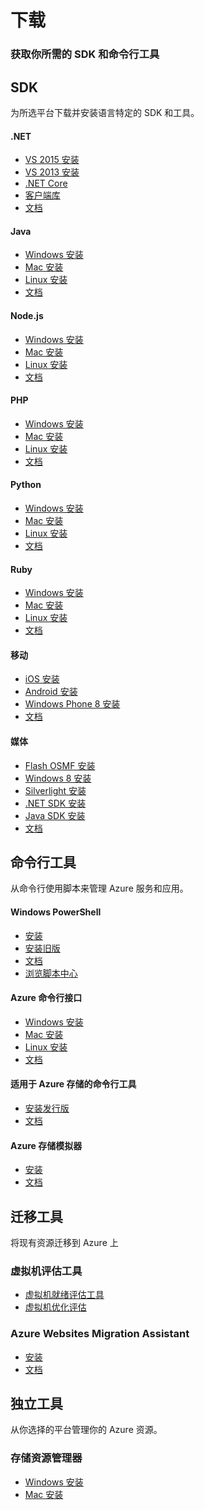<properties linkid="downloads" urlDisplayName="下载和安装 Azure SDK工具" pageTitle="Microsoft Azure 服务管理" metaKeywords="下载和安装 Azure SDK工具" description="下载和安装 Azure SDK、Azure PowerShell 和用于管理和部署的命令行工具" metaCanonical="" services="downloads" documentationCenter="downloads" title="下载和安装 Azure SDK工具" authors="ACom" solutions="" manager="" editor="Eric Chen" />
<tags ms.service="downloads"
    ms.date=""
    wacn.date="02/01/2016"
    />


<div>
  <h1>下载</h1>
  <h3>获取你所需的 SDK 和命令行工具</h3>
</div>
<div>
  <h2>SDK</h2>
  <p>为所选平台下载并安装语言特定的 SDK 和工具。</p>
</div>
<div>
  <div>
    <h4>.NET</h4>
    <ul>
      <li><a href="http://go.microsoft.com/fwlink/?linkid=518003&clcid=0x804">VS 2015 安装</a></li>
      <li><a href="http://go.microsoft.com/fwlink/p/?linkid=323510&clcid=0x804">VS 2013 安装</a></li>
      <li><a href="https://www.nuget.org/packages?q=Author%3AMicrosoft%20Tags%3Adotnetcore">.NET Core</a></li>
      <li><a href="http://go.microsoft.com/fwlink/?linkid=234674&clcid=0x804">客户端库</a></li>
      <li><a href="/develop/net/">文档</a></li>
      <!--li><a href="http://azure.microsoft.com/zh-cn/downloads/archive-net-downloads/">以前的版本</a></li-->
    </ul>
  </div>
  <div>
    <h4>Java</h4>
    <ul>
      <li><a href="/documentation/articles/java-download-windows/">Windows 安装</a></li>
      <li><a href="/documentation/articles/java-download-mac/">Mac 安装</a></li>
      <li><a href="/documentation/articles/java-download-linux/">Linux 安装</a></li>
      <li><a href="/develop/java/">文档</a></li>
    </ul>
  </div>
  <div>
    <h4>Node.js</h4>
    <ul>
      <li><a href="http://go.microsoft.com/fwlink/?linkid=254279&clcid=0x804">Windows 安装</a></li>
      <li><a href="http://go.microsoft.com/fwlink/?linkid=253471&clcid=0x804">Mac 安装</a></li>
      <li><a href="http://go.microsoft.com/fwlink/?linkid=253472&clcid=0x804">Linux 安装</a></li>
      <li><a href="/develop/nodejs/">文档</a></li>
    </ul>
  </div>
  <div>
    <h4>PHP</h4>
    <ul>
      <li><a href="http://go.microsoft.com/fwlink/?linkid=254280&clcid=0x804">Windows 安装</a></li>
      <li><a href="http://go.microsoft.com/fwlink/?linkid=253471&clcid=0x804">Mac 安装</a></li>
      <li><a href="http://go.microsoft.com/fwlink/?linkid=253472&clcid=0x804">Linux 安装</a></li>
      <li><a href="/develop/php/">文档</a></li>
    </ul>
  </div>
</div>
<div>
  <div>
    <h4>Python</h4>
    <ul>
      <li><a href="http://go.microsoft.com/fwlink/?linkid=254281&clcid=0x804">Windows 安装</a></li>
      <li><a href="http://go.microsoft.com/fwlink/?linkid=253471&clcid=0x804">Mac 安装</a></li>
      <li><a href="http://go.microsoft.com/fwlink/?linkid=253472&clcid=0x804">Linux 安装</a></li>
      <li><a href="/develop/python/">文档</a></li>
    </ul>
  </div>
  <div>
    <h4>Ruby</h4>
    <ul>
      <li><a href="http://go.microsoft.com/fwlink/?linkid=296417&clcid=0x804">Windows 安装</a></li>
      <li><a href="http://go.microsoft.com/fwlink/?linkid=253471&clcid=0x804">Mac 安装</a></li>
      <li><a href="http://go.microsoft.com/fwlink/?linkid=253472&clcid=0x804">Linux 安装</a></li>
      <li><a href="/develop/ruby/">文档</a></li>
    </ul>
  </div>
  <div>
    <h4>移动</h4>
    <ul>
      <li><a href="https://go.microsoft.com/fwLink/p/?LinkID=266533">iOS 安装</a></li>
      <li><a href="https://go.microsoft.com/fwLink/?LinkID=280126">Android 安装</a></li>
      <!--li><a href="http://nuget.org/packages/WindowsAzure.MobileServices/">Windows 应用商店 C# 安装</a></li-->
      <!--li><a href="http://nuget.org/packages/WindowsAzure.MobileServices.WinJS/">Windows 应用商店 JS 安装</a></li-->
      <li><a href="http://nuget.org/packages/WindowsAzure.MobileServices/">Windows Phone 8 安装</a></li>
      <li><a href="/documentation/services/mobile-services">文档</a></li>
    </ul>
  </div>
  <div>
    <h4>媒体</h4>
    <ul>
      <li><a href="http://go.microsoft.com/fwlink/?linkid=299854&clcid=0x804">Flash OSMF 安装</a></li>
      <li><a href="http://playerframework.codeplex.com/releases/view/97333">Windows 8 安装</a></li>
      <li><a href="http://smf.codeplex.com/releases/view/88970" ms.pgarea="content">Silverlight 安装</a></li>
      <li><a href="http://nuget.org/packages/windowsazure.mediaservices">.NET SDK 安装</a></li>
      <li><a href="https://github.com/windowsazure/azure-sdk-for-java">Java SDK 安装</a></li>
      <li><a href="/develop/media-services/">文档</a></li>
    </ul>
  </div>
</div>
<div>
  <h2>命令行工具</h2>
  <p>从命令行使用脚本来管理 Azure 服务和应用。</p>
</div>
<div>
  <div>
    <h4>Windows PowerShell</h4>
    <ul>
      <li><a href="http://aka.ms/webpi-azps">安装</a></li>
	  <li><a href="http://go.microsoft.com/?linkid=9811175&clcid=0x804">安装旧版</a></li>
      <li><a href="/documentation/articles/powershell-install-configure/">文档</a></li>
      <li><a href="https://technet.microsoft.com/zh-cn/scriptcenter/bb410849.aspx">浏览脚本中心</a></li>
    </ul>
  </div>
  <div>
    <h4>Azure 命令行接口</h4>
    <ul>
      <li><a href="http://go.microsoft.com/?linkid=9828653&clcid=0x804">Windows 安装</a></li>
      <li><a href="http://go.microsoft.com/fwlink/?linkid=253471&clcid=0x804">Mac 安装</a></li>
      <li><a href="http://go.microsoft.com/fwlink/?linkid=253472&clcid=0x804">Linux 安装</a></li>
      <li><a href="/documentation/articles/xplat-cli-install/">文档</a></li>
    </ul>
  </div>
  <div>
    <h4>适用于 Azure 存储的命令行工具</h4>
    <ul>
      <li><a href="http://aka.ms/downloadazcopy">安装发行版</a></li>
      <li><a href="http://aka.ms/azcopy">文档</a></li>
    </ul>
  </div>
  <div>
    <h4>Azure 存储模拟器</h4>
    <ul>
      <li><a href="http://go.microsoft.com/fwlink/?linkid=717179&clcid=0x804">安装</a></li>
      <li><a href="/documentation/articles/storage-use-emulator/">文档</a></li>
    </ul>
  </div>
</div>
<div>
  <h2>迁移工具</h2>
  <p>将现有资源迁移到 Azure 上</p>
</div>
<div>
  <div>
    <h3>虚拟机评估工具</h3>
    <ul>
      <li><a href="/downloads/vm-readiness-assessment/">虚拟机就绪评估工具</a></li>
      <li><a href="/downloads/vm-optimization-assessment/">虚拟机优化评估</a></li>
    </ul>
  </div>
  <div>
    <h3>Azure Websites Migration Assistant</h3>
    <ul>
      <li><a href="http://go.microsoft.com/?linkid=9863189&clcid=0x804">安装</a></li>
      <li><a href="/downloads/migration-assistant/">文档</a></li>
    </ul>
  </div>
</div>
<div>
  <h2>独立工具</h2>
  <p>从你选择的平台管理你的 Azure 资源。</p>
</div>
<div>
    <h3>存储资源管理器</h3>
    <ul>
      <li><a href="http://go.microsoft.com/fwlink/?linkid=698844&clcid=0x804">Windows 安装</a></li>
      <li><a href="http://go.microsoft.com/fwlink/?linkid=698845&clcid=0x804">Mac 安装</a></li>
    </ul>
  </div>